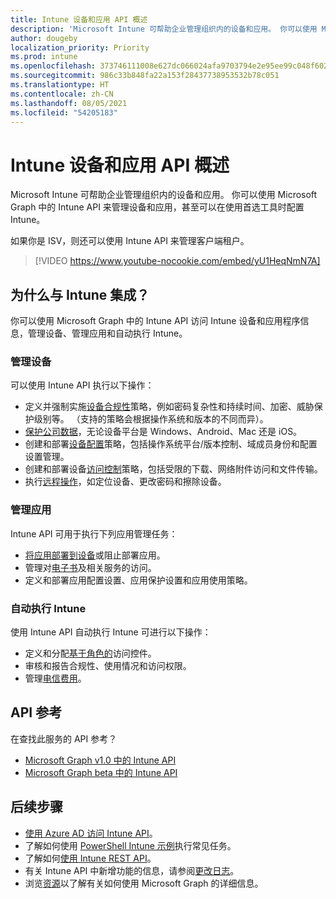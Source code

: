 ```yaml
---
title: Intune 设备和应用 API 概述
description: 'Microsoft Intune 可帮助企业管理组织内的设备和应用。 你可以使用 Microsoft Graph 中的 Intune API 来管理设备和应用，甚至可以在使用首选工具时配置 Intune。 '
author: dougeby
localization_priority: Priority
ms.prod: intune
ms.openlocfilehash: 373746111008e627dc066024afa9703794e2e95ee99c048f602578b51e7a64a6
ms.sourcegitcommit: 986c33b848fa22a153f28437738953532b78c051
ms.translationtype: HT
ms.contentlocale: zh-CN
ms.lasthandoff: 08/05/2021
ms.locfileid: "54205183"
---
```

# <a name="intune-devices-and-apps-api-overview"></a>Intune 设备和应用 API 概述

Microsoft Intune 可帮助企业管理组织内的设备和应用。 你可以使用 Microsoft Graph 中的 Intune API 来管理设备和应用，甚至可以在使用首选工具时配置 Intune。 

如果你是 ISV，则还可以使用 Intune API 来管理客户端租户。

> [!VIDEO https://www.youtube-nocookie.com/embed/yU1HeqNmN7A]

## <a name="why-integrate-with-intune"></a>为什么与 Intune 集成？

你可以使用 Microsoft Graph 中的 Intune API 访问 Intune 设备和应用程序信息，管理设备、管理应用和自动执行 Intune。

### <a name="manage-devices"></a>管理设备

可以使用 Intune API 执行以下操作：

- 定义并强制实施[设备合规性](/graph/api/resources/intune-deviceconfig-devicecomplianceactionitem?view=graph-rest-1.0)策略，例如密码复杂性和持续时间、加密、威胁保护级别等。  （支持的策略会根据操作系统和版本的不同而异）。
- [保护公司数据](/graph/api/resources/intune-mam-windowsinformationprotectionpolicy?view=graph-rest-1.0)，无论设备平台是 Windows、Android、Mac 还是 iOS。
- 创建和部署[设备配置](/graph/api/resources/intune-deviceconfig-deviceconfiguration?view=graph-rest-1.0)策略，包括操作系统平台/版本控制、域成员身份和配置设置管理。
- 创建和部署设备[访问控制](/graph/api/resources/intune-onboarding-onpremisesconditionalaccesssettings?view=graph-rest-1.0)策略，包括受限的下载、网络附件访问和文件传输。
- 执行[远程操作](/graph/api/resources/intune-devices-manageddevice?view=graph-rest-1.0)，如定位设备、更改密码和擦除设备。

### <a name="manage-apps"></a>管理应用 

Intune API 可用于执行下列应用管理任务：

- [将应用部署到设备](/graph/api/resources/intune-apps-mobileapp?view=graph-rest-1.0)或阻止部署应用。
- 管理对[电子书](/graph/api/resources/intune-books-ebookinstallsummary?view=graph-rest-1.0)及相关服务的访问。
- 定义和部署应用配置设置、应用保护设置和应用使用策略。

### <a name="automate-intune"></a>自动执行 Intune

使用 Intune API 自动执行 Intune 可进行以下操作：

- 定义和分配[基于角色的](/graph/api/resources/intune-rbac-conceptual?view=graph-rest-1.0)访问控件。
- 审核和报告合规性、使用情况和访问权限。
- 管理[电信费用](/graph/api/resources/intune-tem-conceptual?view=graph-rest-1.0)。

## <a name="api-reference"></a>API 参考
在查找此服务的 API 参考？

- [Microsoft Graph v1.0 中的 Intune API](/graph/api/resources/intune-graph-overview?view=graph-rest-1.0)
- [Microsoft Graph beta 中的 Intune API](/graph/api/resources/intune-graph-overview?view=graph-rest-beta)

## <a name="next-steps"></a>后续步骤

- [使用 Azure AD 访问 Intune API](/intune/intune-graph-apis)。
- 了解如何使用 [PowerShell Intune 示例](https://github.com/microsoftgraph/powershell-intune-samples)执行常见任务。
- 了解如何[使用 Intune REST API](/graph/api/resources/intune-graph-overview?view=graph-rest-1.0)。
- 有关 Intune API 中新增功能的信息，请参阅[更改日志](changelog.md)。
- 浏览[资源](https://developer.microsoft.com/graph/gallery/)以了解有关如何使用 Microsoft Graph 的详细信息。